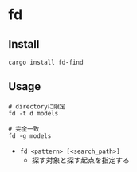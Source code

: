 # fd

## Install

```shell
cargo install fd-find
```

## Usage

```shell
# directoryに限定
fd -t d models

# 完全一致
fd -g models
```

* `fd <pattern> [<search_path>]`
  * 探す対象と探す起点を指定する
